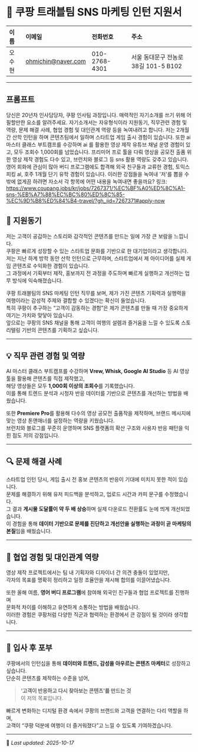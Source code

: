 # 🧭 쿠팡 트래블팀 SNS 마케팅 인턴 지원서

**이름** | **이메일** | **전화번호** | **주소**  
:--|:--|:--|:--  
오수현 | [ohmichin@naver.com](mailto:ohmichin@naver.com) | 010-2768-4301 | 서울 동대문구 전농로 38길 101-5 B102  

---

## 프롬프트
당신은 20년차 인사담당자, 쿠팡 인사팀 과장입니다. 매력적인 자기소개를 쓰기 위해 어필할만한 요소를 알려주세요. 자기소개서는 자유형식이라 지원동기, 직무관련 경험 및 역량, 문제 해결 사례, 협업 경험 및 대인관계 역량 등을 녹여내려고 합니다. 저는 2개월간 산학 인턴을 하며 콘텐츠팀에서 일하며 스타트업 게임 출시 경험이 있습니다. 또한 ai 마스터 클래스 부트캠프를 수강하며 ai 를 활용한 영상 제작 유튜브 채널 운영 경험이 있고, 모두 조회수 1,000회를 넘었습니다. 프리미어 프로 툴을 다뤄 영상을 공모전 출품 위한 영상 제작 경험도 다수 있고, 브런치와 블로그 등 sns 활용 역량도 갖추고 있습니다. 영어 회화에 관심이 많아 버디 프로그램에도 합격해 외국 친구들과 교류한 경험, 토익스피킹 al, 호주 1개월 단기 유학 경험이 있습니다. 이러한 강점들을 녹여내 '저'를 뽑을 수밖에 없게끔 하려면 자소서 각 항목에 어떤 내용을 녹여내면 좋을까요?
링크: https://www.coupang.jobs/kr/jobs/7267371/%EC%BF%A0%ED%8C%A1-sns-%EB%A7%88%EC%BC%80%ED%8C%85-%EC%9D%B8%ED%84%B4-travel/?gh_jid=7267371#apply-now


## 🎯 지원동기
저는 고객이 공감하는 스토리와 감각적인 콘텐츠를 만드는 일에 가장 큰 보람을 느낍니다.  
쿠팡은 빠르게 성장할 수 있는 스타트업 문화를 기반으로 한 대기업이라고 생각합니다.  
저는 지난 하계 방학 동안 산학 인턴으로 근무하며, 스타트업에서 제 아이디어를 실제 게임 콘텐츠로 수익화한 경험이 있습니다.  
그 과정에서 기획부터 제작, 홍보까지 전 과정을 주도하며 빠르게 실행하고 개선하는 업무 방식에 익숙해졌습니다.  

쿠팡 트래블팀의 SNS 마케팅 인턴 직무를 보며, 제가 가진 콘텐츠 기획력과 실행력을 여행이라는 감성적 주제와 결합할 수 있겠다는 확신이 들었습니다.  
특히 쿠팡이 추구하는 “고객이 감동하는 경험”은 제가 콘텐츠를 만들 때 가장 중요하게 여기는 가치와 맞닿아 있습니다.  
앞으로는 쿠팡의 SNS 채널을 통해 고객이 여행의 설렘과 즐거움을 느낄 수 있도록 스토리텔링 기반의 콘텐츠를 기획하고 싶습니다.  

---

## 💡 직무 관련 경험 및 역량
AI 마스터 클래스 부트캠프를 수강하며 **Vrew, Whisk, Google AI Studio** 등 AI 영상 툴을 활용해 콘텐츠를 직접 제작했고,  
해당 영상들은 모두 **1,000회 이상의 조회수**를 기록했습니다.  
이를 통해 트렌드 분석과 시청자 반응 데이터를 기반으로 콘텐츠를 개선하는 방법을 배웠습니다.  

또한 **Premiere Pro**를 활용해 다수의 영상 공모전 출품작을 제작하며, 브랜드 메시지에 맞는 영상 톤앤매너를 설정하는 역량을 키웠습니다.  
브런치와 블로그를 꾸준히 운영하며 SNS 플랫폼의 확산 구조와 사용자 반응 패턴을 익힌 점도 저의 강점입니다.  

---

## 🔍 문제 해결 사례
스타트업 인턴 당시, 게임 출시 전 홍보 콘텐츠의 반응이 기대에 미치지 못한 적이 있습니다.  
문제를 해결하기 위해 유저 피드백을 분석하고, 업로드 시간과 카피 문구를 수정했습니다.  
그 결과 **게시물 도달률이 약 두 배 상승**하며 실제 다운로드 전환률도 눈에 띄게 개선되었습니다.  
이 경험을 통해 **데이터 기반으로 문제를 진단하고 개선안을 실행하는 과정이 곧 마케팅의 본질**임을 배웠습니다.  

---

## 🤝 협업 경험 및 대인관계 역량
영상 제작 프로젝트에서는 팀 내 기획자와 디자이너 간 의견 충돌이 있었지만,  
각자의 목표를 명확히 정리하고 일정 조율안을 제시해 합의를 이끌어냈습니다.  

또한 올해 여름, **영어 버디 프로그램**에 참여해 외국인 친구들과 협업 프로젝트를 진행하며  
문화적 차이를 이해하고 유연하게 소통하는 방법을 배웠습니다.  
이러한 경험은 쿠팡처럼 다양한 직군과 협력하는 환경에서 큰 강점이 될 것이라 생각합니다.  

---

## 🚀 입사 후 포부
쿠팡에서의 인턴십을 통해 **데이터와 트렌드, 감성을 아우르는 콘텐츠 마케터**로 성장하고 싶습니다.  
단순히 콘텐츠를 제작하는 수준을 넘어,  
> **‘고객이 반응하고 다시 찾아보는 콘텐츠’를 만드는 것**  
이 저의 목표입니다.  

빠르게 변화하는 디지털 환경 속에서 쿠팡의 브랜드와 고객을 연결하는 다리 역할을 하며,  
고객이 “쿠팡 덕분에 여행이 더 즐거워졌다”고 느낄 수 있도록 기여하겠습니다.  

---

📌 _Last updated: 2025-10-17_  
